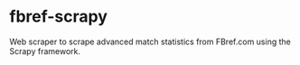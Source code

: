 # fbref-scrapy
Web scraper to scrape advanced match statistics from FBref.com using the Scrapy framework.
